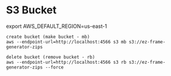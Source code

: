 # S3 Bucket

export AWS_DEFAULT_REGION=us-east-1

```
create bucket (make bucket - mb)
aws --endpoint-url=http://localhost:4566 s3 mb s3://ez-frame-generator-zips

```

```
delete bucket (remove bucket - rb)
aws --endpoint-url=http://localhost:4566 s3 rb s3://ez-frame-generator-zips --force

```


